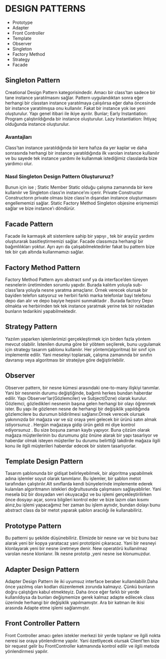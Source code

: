 # DESIGN PATTERNS

- Prototype
- Adapter
- Front Controller
- Template
- Observer
- Singleton
- Factory Method
- Strategy
- Facade

## Singleton Pattern

Creational Design Pattern kategorisindedir. Amacı bir class’tan sadece bir tane instance yaratılmasını sağlar.  Pattern uygulandıktan sonra eğer herhangi bir classtan instance yaratılmaya çalışılırsa eğer daha öncesinde bir instance yaratılmışsa onu kullanılır. Fakat bir instance yok ise yeni oluşturulur.
Yapı genel itibari ile ikiye ayrılır. Bunlar;
Early Instantiation: Program çalıştırıldığında bir instance oluşturulur.
Lazy Instantiation: İhtiyaç olduğunda instance oluşturulur.

### Avantajları

Class’tan instance yaratıldığında bir kere hafıza da yer kaplar ve daha sonrasında herhangi bir instance yaratıldığında ilk varolan instance kullanılır ve bu sayede tek instance yardımı ile kullanmak istediğimiz classlarda bize yardımcı olur.

### Nasıl Singleton Design Pattern Oluştururuz?

Bunun için ise ;
Static Member
Static olduğu çalışma zamanında bir kere kullanılır ve Singleton class’ın instance’ını içerir.
Private Constructor
Constructorın private olması bize class’ın dışarıdan instance oluşturmasını engellememizi sağlar.
Static Factory Method
Singleton objesine erişmemizi sağlar ve bize instance’ı döndürür.

## Facade Pattern

Facade ile karmaşık alt sistemlere sahip bir yapıyı , tek bir arayüz yardımı oluşturarak basitleştirmemizi sağlar. Facade classımıza herhangi bir bağımlılıkları yoktur. Ayrı ayrı da çalışabilmektedirler fakat bu pattern bize tek bir çatı altında kullanmamızı sağlar.

## Factory Method Pattern

Factory Method Pattern aynı abstract sınıf ya da interface’den türeyen nesnelerin üretiminden sorumlu yapıdır. Burada kalıtım yoluyla sub-class’lara yoluyla nesne yaratma amaçlanır. Örnek verecek olursak bir bayiden telefon satıyoruz ve herbiri farklı marka telefonlar bayi telefonu depo dan alır ve depo bayiye hepsini sunmaktadır . Burada factory Depo olmakta ve herbirinden tek tek instance yaratmak yerine tek bir noktadan bunların tedarikini yapabilmektedir.

## Strategy Pattern

Yazılım yaparken işlemlerimizi gerçekleştirmek için birden fazla yöntem mevcut olabilir. İstenilen duruma göre bir yöbtem seçilerek, bunu uygulamak için strategy tasarım şablonu kullanılır. Her yöntem(algoritma) bir sınıf için implemente edilir. Yani meseleyi toplarsak, çalışma zamanında bir sınıfın davranışı veya algoritması bir stratejiye göre değiştirilebilir.

## Observer

Observer pattern, bir nesne kümesi arasındaki one-to-many ilişkiyi tanımlar. Yani bir nesnenin durumu değiştiğinde, bağımlı herkes bundan haberdar edilir.
Yapı Observer’lar(Gözlemciler) ve Subject(Özne) olarak kurulur. Gözlemci, gözledikleri nesnenin başına gelen herhangi bir olayı öğrenmek ister. Bu  yapı ile gözlenen nesne de herhangi bir değişiklik yapıldığında gözlemcilere bu durumun bildirilmesi sağlanır.Örnek verecek olursak yakınınızda bir mağaza var ve siz oraya yeni gelecek bir ürünü satın almak istiyorsunuz . Hergün mağazaya gidip ürün geldi mi diye kontrol ediyorsunuz . Bu size boşuna zaman kaybı yapıyor.  Buna çözüm olarak mağaza müşterilerinin bu durumunu göz önüne alarak bir  yapı tasarlıyor ve haberdar olmak isteyen müşteriler bu durumu belirttiği takdirde mağaza ilgili konu ile ilgili müşterileri haberdar edecek bir sistem tasarlıyorlar.

## Template Design Pattern

Tasarım şablonunda bir gidişat belirleyebilmek, bir algoritma yapabilmek adına işlemler soyut olarak tanımlanır. Bu işlemler, bir şablon metot tarafından çalıştırılır.Alt sınıflarda kendi bünyelerinde implemente ederek kulanılan algoritmanın istekleri doğrultusunda çalışmasını sağlayablirler.
Yani mesela biz bir dosyadan veri okuyacağız ve bu işlemi gerçekleştirilirken önce dosyayı açar, sonra bilgileri kontrol eder ve bize lazım olan kısımı alırız,bu işlemi yapacağımız her zaman bu işlem aynıdır, bundan dolayı bunu abstract class da bir metot yaparak şablon aracılığı ile kullanabiliriz.

## Prototype Pattern

Bu patterni şu şekilde düşünebiliriz. Elimizde bir nesne var ve biz bunu baz alarak yeni bir kopya yaratacaz yani prototipini çıkaracaz. Yani bir nesneyi klonlayarak yeni bir nesne üretmeye denir.
New operatörü kullanılmaz varolan nesne klonlanır. İlk nesne prototip ,yeni nesne ise klonumuzdur.

## Adapter Design Pattern

Adapter Design Pattern ile iki uyumsuz interface beraber kullanılabilir.Daha önce yazılmış olan kodları düzenlemek zorunda kalmayız. Çünkü bunların doğru çalıştığını kabul etmekteyiz. Daha önce eğer farklı bir yerde kullanıldıysa da bunları değişmemize gerek kalmaz adapte edilecek class üzerinde herhangi bir değişiklik yapılmamıştır. Ara bir katman ile ikisi arasında Adapte etme işlemi sağlanmıştır.

## Front Controller Pattern

Front Controller amacı gelen istekler merkezi bir yerde toplanır ve ilgili nokta neresi ise oraya yönlendirme yapılır. Yani özetliyecek olursak Client’ten bize bir request gelir bu FrontController katmanında kontrol edilir ve ilgili metoda yönlendirmesi yapılır.


